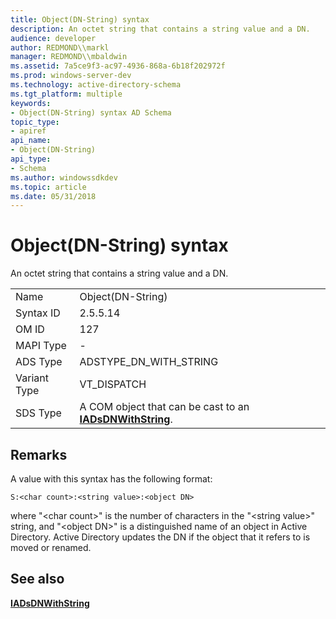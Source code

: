 ```yaml
---
title: Object(DN-String) syntax
description: An octet string that contains a string value and a DN.
audience: developer
author: REDMOND\\markl
manager: REDMOND\\mbaldwin
ms.assetid: 7a5ce9f3-ac97-4936-868a-6b18f202972f
ms.prod: windows-server-dev
ms.technology: active-directory-schema
ms.tgt_platform: multiple
keywords:
- Object(DN-String) syntax AD Schema
topic_type:
- apiref
api_name:
- Object(DN-String)
api_type:
- Schema
ms.author: windowssdkdev
ms.topic: article
ms.date: 05/31/2018
---
```


# Object(DN-String) syntax

An octet string that contains a string value and a DN.



|              |                                                                                    |
|--------------|------------------------------------------------------------------------------------|
| Name         | Object(DN-String)                                                                  |
| Syntax ID    | 2.5.5.14                                                                           |
| OM ID        | 127                                                                                |
| MAPI Type    | \-                                                                                 |
| ADS Type     | ADSTYPE\_DN\_WITH\_STRING                                                          |
| Variant Type | VT\_DISPATCH                                                                       |
| SDS Type     | A COM object that can be cast to an [**IADsDNWithString**](https://msdn.microsoft.com/library/aa705998). |



## Remarks

A value with this syntax has the following format:

``` syntax
S:<char count>:<string value>:<object DN>
```

where "<char count&gt;" is the number of characters in the "<string value&gt;" string, and "<object DN&gt;" is a distinguished name of an object in Active Directory. Active Directory updates the DN if the object that it refers to is moved or renamed.

## See also

<dl> <dt>

[**IADsDNWithString**](https://msdn.microsoft.com/library/aa705998)
</dt> </dl>

 

 




